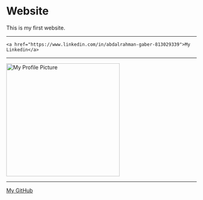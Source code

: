 # Website
This is my first website.
<hr> 

    <a href="https://www.linkedin.com/in/abdalrahman-gaber-813029339">My Linkedin</a>
</body>
</html>

<hr> 
<a href=https://abdalrahmangaber.github.io/Website>  <img src="https://abdalrahmangaber.github.io/Website/abdo.jpg" alt="My Profile Picture" width="300"></a>
<hr> 
<a href="https://github.com/AbdalrahmanGaber">My GitHub</a>
 